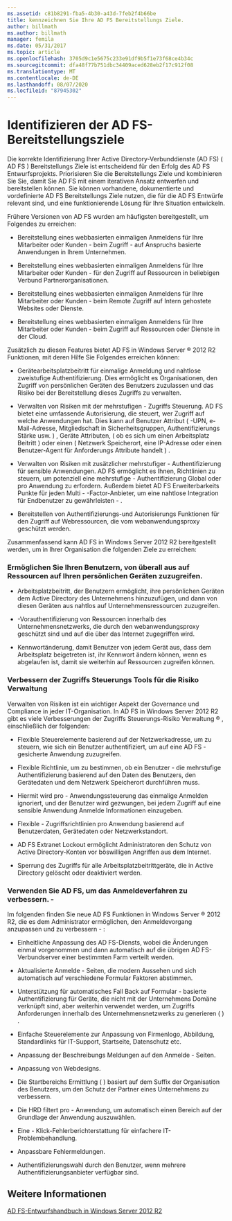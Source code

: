 ```yaml
---
ms.assetid: c81b8291-fba5-4b30-a43d-7feb2f4b66be
title: kennzeichnen Sie Ihre AD FS Bereitstellungs Ziele.
author: billmath
ms.author: billmath
manager: femila
ms.date: 05/31/2017
ms.topic: article
ms.openlocfilehash: 3705d9c1e5675c233e91df9b5f1e73f68ce4b34c
ms.sourcegitcommit: dfa48f77b751dbc34409aced628eb2f17c912f08
ms.translationtype: MT
ms.contentlocale: de-DE
ms.lasthandoff: 08/07/2020
ms.locfileid: "87945302"
---
```

# <a name="identify-your-ad-fs-deployment-goals"></a>Identifizieren der AD FS-Bereitstellungsziele

Die korrekte Identifizierung Ihrer Active Directory-Verbunddienste (AD FS) \( AD FS \) Bereitstellungs Ziele ist entscheidend für den Erfolg des AD FS Entwurfsprojekts. Priorisieren Sie die Bereitstellungs Ziele und kombinieren Sie Sie, damit Sie AD FS mit einem iterativen Ansatz entwerfen und bereitstellen können. Sie können vorhandene, dokumentierte und vordefinierte AD FS Bereitstellungs Ziele nutzen, die für die AD FS Entwürfe relevant sind, und eine funktionierende Lösung für Ihre Situation entwickeln.

Frühere Versionen von AD FS wurden am häufigsten bereitgestellt, um Folgendes zu erreichen:

-   Bereitstellung eines webbasierten einmaligen Anmeldens für Ihre Mitarbeiter oder Kunden \- beim Zugriff \- auf Anspruchs basierte Anwendungen in Ihrem Unternehmen.

-   Bereitstellung eines webbasierten einmaligen Anmeldens für Ihre Mitarbeiter oder Kunden \- für den Zugriff auf Ressourcen in beliebigen Verbund Partnerorganisationen.

-   Bereitstellung eines webbasierten einmaligen Anmeldens für Ihre Mitarbeiter oder Kunden \- beim Remote Zugriff auf Intern gehostete Websites oder Dienste.

-   Bereitstellung eines webbasierten einmaligen Anmeldens für Ihre Mitarbeiter oder Kunden \- beim Zugriff auf Ressourcen oder Dienste in der Cloud.

Zusätzlich zu diesen Features bietet AD FS in Windows Server &reg; 2012 R2 Funktionen, mit deren Hilfe Sie Folgendes erreichen können:

-   Gerätearbeitsplatzbeitritt für einmalige Anmeldung und nahtlose zweistufige Authentifizierung. Dies ermöglicht es Organisationen, den Zugriff von persönlichen Geräten des Benutzers zuzulassen und das Risiko bei der Bereitstellung dieses Zugriffs zu verwalten.

-   Verwalten von Risiken mit der mehrstufigen \- Zugriffs Steuerung. AD FS bietet eine umfassende Autorisierung, die steuert, wer Zugriff auf welche Anwendungen hat. Dies kann auf Benutzer Attribut \( -UPN, e-Mail-Adresse, Mitgliedschaft in Sicherheitsgruppen, Authentifizierungs Stärke usw. \) , Geräte Attributen, \( ob es sich um einen Arbeitsplatz Beitritt \) oder einen \( Netzwerk Speicherort, eine IP-Adresse oder einen Benutzer-Agent für Anforderungs Attribute handelt \) .

-   Verwalten von Risiken mit zusätzlicher mehrstufiger \- Authentifizierung für sensible Anwendungen. AD FS ermöglicht es Ihnen, Richtlinien zu steuern, um potenziell eine mehrstufige \- Authentifizierung Global oder pro Anwendung zu erfordern. Außerdem bietet AD FS Erweiterbarkeits Punkte für jeden Multi \- -Factor-Anbieter, um eine nahtlose Integration für Endbenutzer zu gewährleisten \- .

-   Bereitstellen von Authentifizierungs-und Autorisierungs Funktionen für den Zugriff auf Webressourcen, die vom webanwendungsproxy geschützt werden.

Zusammenfassend kann AD FS in Windows Server 2012 R2 bereitgestellt werden, um in Ihrer Organisation die folgenden Ziele zu erreichen:

### <a name="enable-your-users-to-access-resources-on-their-personal-devices-from-anywhere"></a>Ermöglichen Sie Ihren Benutzern, von überall aus auf Ressourcen auf Ihren persönlichen Geräten zuzugreifen.

-   Arbeitsplatzbeitritt, der Benutzern ermöglicht, ihre persönlichen Geräten dem Active Directory des Unternehmens hinzuzufügen, und dann von diesen Geräten aus nahtlos auf Unternehmensressourcen zuzugreifen.

-   \-Vorauthentifizierung von Ressourcen innerhalb des Unternehmensnetzwerks, die durch den webanwendungsproxy geschützt sind und auf die über das Internet zugegriffen wird.

-   Kennwortänderung, damit Benutzer von jedem Gerät aus, dass dem Arbeitsplatz beigetreten ist, ihr Kennwort ändern können, wenn es abgelaufen ist, damit sie weiterhin auf Ressourcen zugreifen können.

### <a name="enhance-your-access-control-risk-management-tools"></a>Verbessern der Zugriffs Steuerungs Tools für die Risiko Verwaltung
Verwalten von Risiken ist ein wichtiger Aspekt der Governance und Compliance in jeder IT-Organisation. In AD FS in Windows Server 2012 R2 gibt es viele Verbesserungen der Zugriffs Steuerungs-Risiko Verwaltung &reg; , einschließlich der folgenden:

-   Flexible Steuerelemente basierend auf der Netzwerkadresse, um zu steuern, wie sich ein Benutzer authentifiziert, um auf eine AD FS \- gesicherte Anwendung zuzugreifen.

-   Flexible Richtlinie, um zu bestimmen, ob ein Benutzer \- die mehrstufige Authentifizierung basierend auf den Daten des Benutzers, den Gerätedaten und dem Netzwerk Speicherort durchführen muss.

-   Hiermit wird pro \- Anwendungssteuerung das einmalige Anmelden ignoriert, und der Benutzer wird gezwungen, bei jedem Zugriff auf eine sensible Anwendung Anmelde Informationen einzugeben.

-   Flexible \- Zugriffsrichtlinien pro Anwendung basierend auf Benutzerdaten, Gerätedaten oder Netzwerkstandort.

-   AD FS Extranet Lockout ermöglicht Administratoren den Schutz von Active Directory-Konten vor böswilligen Angriffen aus dem Internet.

-   Sperrung des Zugriffs für alle Arbeitsplatzbeitrittgeräte, die in Active Directory gelöscht oder deaktiviert werden.

### <a name="use-ad-fs-to-enhance-the-sign-in-experience"></a>Verwenden Sie AD FS, um das Anmeldeverfahren zu verbessern. \-
Im folgenden finden Sie neue AD FS Funktionen in Windows Server &reg; 2012 R2, die es dem Administrator ermöglichen, den Anmeldevorgang anzupassen und zu verbessern \- :

-   Einheitliche Anpassung des AD FS-Diensts, wobei die Änderungen einmal vorgenommen und dann automatisch auf die übrigen AD FS-Verbundserver einer bestimmten Farm verteilt werden.

-   Aktualisierte Anmelde \- Seiten, die modern Aussehen und sich automatisch auf verschiedene Formular Faktoren abstimmen.

-   Unterstützung für automatisches Fall Back auf Formular \- basierte Authentifizierung für Geräte, die nicht mit der Unternehmens Domäne verknüpft sind, aber weiterhin verwendet werden, um Zugriffs Anforderungen innerhalb des Unternehmensnetzwerks zu generieren \( \) .

-   Einfache Steuerelemente zur Anpassung von Firmenlogo, Abbildung, Standardlinks für IT-Support, Startseite, Datenschutz etc.

-   Anpassung der Beschreibungs Meldungen auf den Anmelde \- Seiten.

-   Anpassung von Webdesigns.

-   Die Startbereichs Ermittlung \( \) basiert auf dem Suffix der Organisation des Benutzers, um den Schutz der Partner eines Unternehmens zu verbessern.

-   Die HRD filtert pro \- Anwendung, um automatisch einen Bereich auf der Grundlage der Anwendung auszuwählen.

-   Eine \- Klick-Fehlerberichterstattung für einfachere IT-Problembehandlung.

-   Anpassbare Fehlermeldungen.

-   Authentifizierungswahl durch den Benutzer, wenn mehrere Authentifizierungsanbieter verfügbar sind.

## <a name="see-also"></a>Weitere Informationen
[AD FS-Entwurfshandbuch in Windows Server 2012 R2](../../ad-fs/design/AD-FS-Design-Guide-in-Windows-Server-2012-R2.md)


